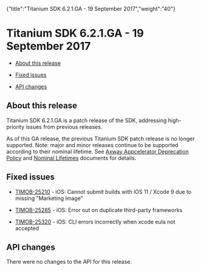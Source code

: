 {"title":"Titanium SDK 6.2.1.GA - 19 September 2017","weight":"40"} 

# Titanium SDK 6.2.1.GA - 19 September 2017

*   [About this release](#Aboutthisrelease)
    
*   [Fixed issues](#Fixedissues)
    
*   [API changes](#APIchanges)
    

## About this release

Titanium SDK 6.2.1.GA is a patch release of the SDK, addressing high-priority issues from previous releases.

As of this GA release, the previous Titanium SDK patch release is no longer supported. Note: major and minor releases continue to be supported according to their nominal lifetime. See [Axway Appcelerator Deprecation Policy](/docs/appc/AMPLIFY_Appcelerator_Services_Overview/Axway_Appcelerator_Deprecation_Policy/) and [Nominal Lifetimes](/docs/appc/AMPLIFY_Appcelerator_Services_Overview/Axway_Appcelerator_Product_Lifecycle/#NominalLifetimes) documents for details.

## Fixed issues

*   [TIMOB-25210](https://jira.appcelerator.org/browse/TIMOB-25210) - iOS: Cannot submit builds with iOS 11 / Xcode 9 due to missing "Marketing Image"
    
*   [TIMOB-25285](https://jira.appcelerator.org/browse/TIMOB-25285) - iOS: Error out on duplicate third-party frameworks
    
*   [TIMOB-25320](https://jira.appcelerator.org/browse/TIMOB-25320) - iOS: CLI errors incorrectly when xcode eula not accepted
    

## API changes

There were no changes to the API for this release.